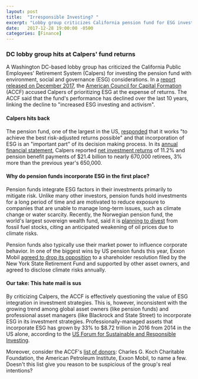 ```yaml
---
layout: post
title:  "Irresponsible Investing? "
excerpt: "Lobby group criticizes California pension fund for ESG investing."
date:   2017-12-28 19:00:00 -0500
categories: [Finance]
---
```


### DC lobby group hits at Calpers' fund returns

A Washington DC-based lobby group has criticized the California Public Employees' Retirement System (Calpers) for investing the pension fund with environment, social and governance (ESG) considerations. In a <a href="http://accfcorpgov.org/wp-content/uploads/2017/12/CalPERS-Report-Final.pdf" target="_blank">report released on December 2017</a>, the <a href="http://accf.org/" target="_blank">American Council for Capital Formation</a> (ACCF) accused Calpers of prioritizing ESG at the expense of returns. The ACCF said that the fund's performance has declined over the last 10 years, linking the decline to "increased ESG investing and activism".

#### Calpers hits back

The pension fund, one of the largest in the US, <a href="https://www.ai-cio.com/news/calpers-calls-esg-criticism-laughable/" target="_blank">responded</a> that it works "to achieve the best risk-adjusted returns possible" and that incorporation of ESG is an "important part" of its decision making process. In its <a href="https://www.calpers.ca.gov/page/newsroom/calpers-news/2017/annual-financial-report" target="_blank">annual financial statement</a>, Calpers reported <a href="https://www.investopedia.com/terms/n/netinvestmentincome.asp" target="_blank">net investment returns</a> of 11.2% and pension benefit payments of $21.4 billion to nearly 670,000 retirees, 3% more than the previous year's 650,000.

#### Why do pension funds incorporate ESG in the first place?

Pension funds integrate ESG factors in their investments primarily to mitigate risk. Unlike many other investors, pension funds hold investments for a long period of time and are motivated to reduce exposure to companies that are unable to manage long-term issues, such as climate change or water scarcity. Recently, the Norwegian pension fund, the world's largest sovereign wealth fund, said it is <a href="https://www.theguardian.com/business/2017/nov/16/oil-and-gas-shares-dip-as-norways-central-bank-advises-oslo-to-divest" target="_blank">planning to divest</a> from fossil fuel stocks, citing an anticipated weakening of oil prices due to climate risks.

Pension funds also typically use their market power to influence corporate behavior. In one of the biggest wins by US pension funds this year, Exxon Mobil <a href="https://insideclimatenews.org/news/12122017/exxon-climate-risk-disclosure-sec-shareholder-investigation-pressure" target="_blank">agreed to drop its opposition</a> to a shareholder resolution filed by the New York State Retirement Fund and supported by other asset owners, and agreed to disclose climate risks annually.

#### Our take: This hate mail is sus

By criticizing Calpers, the ACCF is effectively questioning the value of ESG integration in investment strategies. This is, however, inconsistent with the growing trend among global asset owners (like pension funds) and professional asset managers (like Blackrock and State Street) to incorporate ESG in its investment strategies. Professionally-managed assets that incorporate ESG has grown by 33% to $8.72 trillion in 2016 from 2014 in the US alone, according to the <a href="https://www.ussif.org/files/SIF_Trends_16_Executive_Summary(1).pdf" target="_blank">US Forum for Sustainable and Responsible Investing</a>.

Moreover, consider the ACCF's <a href="http://conservativetransparency.org/recipient/american-council-for-capital-formation/" target="_blank">list of donors</a>: Charles G. Koch Charitable Foundation, the American Petroleum Institute, Exxon Mobil, to name a few.  Doesn't this list give you reason to be suspicious of the group's real intentions?
